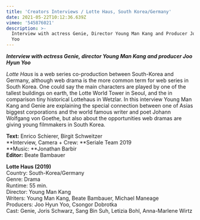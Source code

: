 ```yaml
---
title: 'Creators Interviews / Lotte Haus, South Korea/Germany'
date: 2021-05-22T10:12:36.639Z
vimeo: '545876021'
description: >-
  Interview with actress Genie, Director Young Man Kang and Producer Joo Hyun
  Yoo
---
```

**_Interview with actress Genie, director Young Man Kang and producer Joo Hyun Yoo_**

_Lotte Haus_ is a web series co-production between South-Korea and Germany, although web drama is the more common term for web series in South Korea. One could say the main characters are played by one of the tallest buildings on earth, the Lotte World Tower in Seoul, and the in comparison tiny historical Lottehaus in Wetzlar. In this interview Young Man Kang and Genie are explaining the special connection between one of Asias biggest corporations and the world famous writer and poet Johann Wolfgang von Goethe, but also about the opportunities web dramas are giving young filmmakers in South Korea. 



**Text:** Enrico Schierer, Birgit Schweitzer\
**Interview, Camera + Crew: **Seriale Team 2019\
**Music: **Jonathan Barbir\
**Editor:** Beate Bambauer



**Lotte Haus (2019)**\
Country: South-Korea/Germany\
Genre: Drama\
Runtime: 55 min.\
Director: Young Man Kang\
Writers: Young Man Kang, Beate Bambauer, Michael Maneage\
Producers: Joo Hyun Yoo, Csongor Dobrotka\
Cast: Genie, Joris Schwarz, Sang Bin Suh, Letizia Bohl, Anna-Marlene Wirtz

